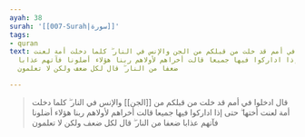 ```yaml
---
ayah: 38
surah: '[[007-Surah|سورة]]'
tags:
- quran
text: قال ادخلوا في أمم قد خلت من قبلكم من الجن والإنس في النار ۖ كلما دخلت أمة لعنت
  أختها ۖ حتى إذا اداركوا فيها جميعا قالت أخراهم لأولاهم ربنا هؤلاء أضلونا فآتهم عذابا
  ضعفا من النار ۖ قال لكل ضعف ولكن لا تعلمون

---
```

> قال ادخلوا في أمم قد خلت من قبلكم من [[الجن]] والإنس في النار ۖ كلما دخلت أمة لعنت أختها ۖ حتى إذا اداركوا فيها جميعا قالت أخراهم لأولاهم ربنا هؤلاء أضلونا فآتهم عذابا ضعفا من النار ۖ قال لكل ضعف ولكن لا تعلمون
